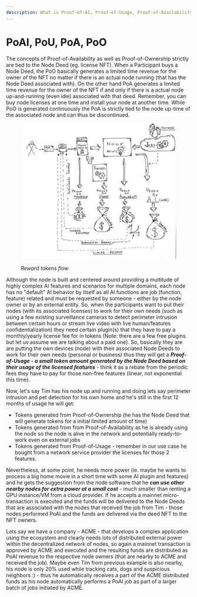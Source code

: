 ```yaml
---
description: What is Proof-of-AI, Proof-of-Usage, Proof-of-Availability, Proof-of-Ownership
---
```


# PoAI, PoU, PoA, PoO

The concepts of Proof-of-Availability as well as Proof-of-Ownership strictly are tied to the Node Deed (eg. license NFT). When a Participant buys a Node Deed, the PoO basically generates a limited time revenue for the owner of the NFT no matter if there is an actual node running (that has the Node Deed associated with). On the other hand PoA generates a limited time revenue for the owner of the NFT if and only if there is a actual node up-and-running (even idle) associated with that deed. Remember, you can buy node licenses at one time and install your node at another time. While PoO is generated continuously the PoA is strictly tied to the node up-time of the associated node and can thus be discontinued.&#x20;

<figure><img src="../.gitbook/assets/0" alt=""><figcaption><p><em>Reward tokens flow</em></p></figcaption></figure>

Although the node is built and centered around providing a multitude of highly complex AI features and scenarios for multiple domains, each node has no "default" AI behavior by itself as all AI functions are job (function, feature) related and must be requested by someone - either by the node owner or by an external entity. So, when the participants want to put their nodes (with its associated licenses) to work for their own needs (such as using a few existing surveillance cameras to detect perimeter intrusion between certain hours or stream live video with live human/features confidentialization) they need certain plugin(s) that they have to pay a monthly/yearly license fee for in tokens (Note: there are a few free plugins but let us assume we are talking about a paid one). So, basically they are are putting the own devices (node) with their associated Node Deeds to work for their own needs (personal or business) thus they will get a _**Proof-of-Usage - a small token amount generated by the Node Deed based on their usage of the licensed features**_ - think it as a rebate from the periodic fees they have to pay for those non-free features (linear, not exponential this time).&#x20;

Now, let's say Tim has his node up and running and doing lets say perimeter intrusion and pet detection for his own home and he's still in the first 12 months of usage he will get:

* Tokens generated from Proof-of-Ownership (he has the Node Deed that will generate tokens for a initial limited amount of time)
* Tokens generated from from Proof-of-Availability as he is already using the node so the node is alive in the network and potentially ready-to-work even on external jobs
* Tokens generated from Proof-of-Usage - remember in our use case he bought from a network service provider the licenses for those 2 features.&#x20;

Nevertheless, at some point, he needs more power (ie. maybe he wants to process a big home movie in a short time with some AI plugin and features) and he gets the suggestion from the node software that he _**can use other nearby nodes for extra power at a small cost**_ - much smaller than renting a GPU instance/VM from a cloud provider. If he accepts a mainnet micro-transaction is executed and the funds will be delivered to the Node Deeds that are associated with the nodes that received the job from Tim - those nodes performed PoAI and the funds are delivered via the deed NFT to the NFT owners.

Lets say we have a company - ACME - that develops a complex application using the ecosystem and clearly needs lots of distributed external power within the decentralized network of nodes, so again a mainnet transaction is approved by ACME  and  executed and the resulting funds are distributed as PoAI revenue to the respective node owners (that are nearby to ACME and received the job). Maybe even Tim from previous example is also nearby, his node is only 20% used while tracking cats, dogs and suspicious neighbors :) - thus he automatically receives a part of the ACME distributed funds as his node automatically performs a PoAI job as part of a larger batch of jobs initiated by ACME.




